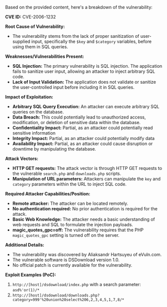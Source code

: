 Based on the provided content, here's a breakdown of the vulnerability:

**CVE ID:** CVE-2006-1232

**Root Cause of Vulnerability:**
- The vulnerability stems from the lack of proper sanitization of user-supplied input, specifically the `$key` and `$category` variables, before using them in SQL queries.

**Weaknesses/Vulnerabilities Present:**
- **SQL Injection:** The primary vulnerability is SQL injection. The application fails to sanitize user input, allowing an attacker to inject arbitrary SQL code.
- **Lack of Input Validation:** The application does not validate or sanitize the user-controlled input before including it in SQL queries.

**Impact of Exploitation:**
- **Arbitrary SQL Query Execution:** An attacker can execute arbitrary SQL queries on the database.
- **Data Breach:** This could potentially lead to unauthorized access, modification, or deletion of sensitive data within the database.
- **Confidentiality Impact:** Partial, as an attacker could potentially read sensitive information
- **Integrity Impact:** Partial, as an attacker could potentially modify data
- **Availability Impact:** Partial, as an attacker could cause disruption or downtime by manipulating the database.

**Attack Vectors:**
- **HTTP GET requests:** The attack vector is through HTTP GET requests to the vulnerable `search.php` and `downloads.php` scripts.
- **Manipulation of URL parameters:** Attackers can manipulate the `key` and `category` parameters within the URL to inject SQL code.

**Required Attacker Capabilities/Position:**
- **Remote attacker:** The attacker can be located remotely.
- **No authentication required:** No prior authentication is required for the attack.
- **Basic Web Knowledge:** The attacker needs a basic understanding of web requests and SQL to formulate the injection payloads.
- **magic_quotes_gpc=off:** The vulnerability requires that the PHP `magic_quotes_gpc` setting is turned off on the server.

**Additional Details:**
- The vulnerability was discovered by Aliaksandr Hartsuyeu of eVuln.com.
- The vulnerable software is DSDownload version 1.0.
- No official patch is currently available for the vulnerability.

**Exploit Examples (PoC):**
1. `http://[host]/dsdownload/index.php` with a search parameter: `asd%'or(1)/*`
2. `http://[host]/dsdownload/downloads.php?category=999'%20union%20select%206,2,3,4,5,1,7,8/*`